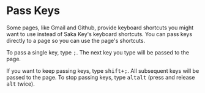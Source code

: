 # Pass Keys

Some pages, like Gmail and Github, provide keyboard shortcuts you might want to use instead of Saka Key's keyboard shortcuts. You can pass keys directly to a page so you can use the page's shortcuts.

To pass a single key, type <kbd>;</kbd>. The next key you type will be passed to the page.

If you want to keep passing keys, type <kbd>shift+;</kbd>. All subsequent keys  will be passed to the page. To stop passing keys, type <kbd>alt</kbd><kbd>alt</kbd> (press and release <kbd>alt</kbd> twice).
